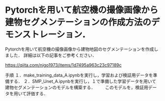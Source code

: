 # Pytorchを用いて航空機の撮像画像から建物セグメンテーションの作成方法のデモンストレーション．

Pytorchを用いて航空機の撮像画像から建物地図のセグメンテーションを作成しました．
詳細は以下の記事をご参考ください．

https://qiita.com/nigo1973/items/1d7495a963c23c97189c

手順
１．make_training_data_A.ipynbを実行し，学習および検証用データを準備する．
２．SMP_Unet_A.ipynbを実行し，１で準備した学習データを用いて建物セグメンテーションのモデルを構築する．
　　このモデルを，検証用データを用いて評価する．
